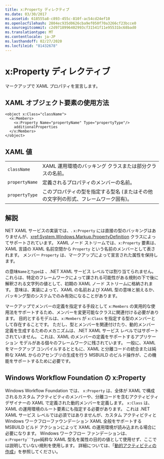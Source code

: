 ```yaml
---
title: x:Property ディレクティブ
ms.date: 03/30/2017
ms.assetid: 618555a8-c893-455c-810f-ac54cd24ef10
ms.openlocfilehash: 2804ec935d0626cba9ef050f70a3266cf23bcce0
ms.sourcegitcommit: c2d9718996402993cf31541f11e95531bc68bad0
ms.translationtype: MT
ms.contentlocale: ja-JP
ms.lasthandoff: 02/27/2020
ms.locfileid: "81432678"
---
```

# <a name="xproperty-directive"></a>x:Property ディレクティブ

マークアップで XAML プロパティを宣言します。

## <a name="xaml-object-element-usage"></a>XAML オブジェクト要素の使用方法

```xaml
<object x:Class="className">
  <x:Members>
    <x:Property Name="propertyName" Type="propertyType"/>
    additionalProperties
  </x:Members>
</object>
```

## <a name="xaml-values"></a>XAML 値

|||
|-|-|
|`className`|XAML 運用環境のバッキング クラスまたは部分クラスの名前。|
|`propertyName`|定義されるプロパティのメンバーの名前。|
|`propertyType`|このプロパティの型を指定する型名 (またはその他の文字列の形式、フレームワーク固有)。|

## <a name="remarks"></a>解説

NET XAML サービスの実装では、. `x:Property` には直接の型のバッキングはありませんが、<xref:System.Windows.Markup.PropertyDefinition> クラスによってサポートされています。 XAML ノード ストリームでは、`x:Property` 要素は、XAML 言語の XAML 名前空間から `Property` という名前のメンバーとして表されます。 メンバー `Property` は、マークアップによって宣言された属性を保持します。

の意味`Name`と`Type`は 、.NET XAML サービス レベルでは割り当てられません。 これらは、特定のフレームワークによって課される可能性がある規則の下で後に解釈される文字列の値として、初期の XAML ノード ストリームに格納されます。 意味は、実装によって、XAML の名前および XAML 型の意味と揃えるか、バッキング型のシステムでのみ有効になることがあります。

マークアップでメンバーの定義を指定する手段として `x:Members` の実用的な使用法をサポートするため、メンバーを変更可能なクラスに関連付ける必要があります。 目的とするモデルは、`x:Members` が `x:Class` を指定する型のメンバーとして存在することです。 ただし、型とメンバーを関連付けたり、動的メンバー定義を生成するためのメカニズムは、.NET XAML サービス レベルではサポートされていません。 これは、XAML のメンバーの定義をサポートするアプリケーション モデルがある個々のフレームワークに残されています。 一般に、XAML をマークアップ コンパイルするとともに、XAML と分離コードの統合または純粋な XAML からのアセンブリの生成を行う MSBUILD のビルド操作が、この機能をサポートするために必要です。

## <a name="xproperty-for-windows-workflow-foundation"></a>Windows Workflow Foundation の x:Property

Windows Workflow Foundation では、 `x:Property` は、全体が XAML で構成されるカスタム アクティビティのメンバーや、分離コードを含むアクティビティ デザイナーの XAML で定義された動的メンバーを定義します。 `x:Class` は、XAML の運用環境のルート要素にも指定する必要があります。 これは .NET XAML サービス レベルでは必須ではありませんが、カスタム アクティビティと Windows ワークフローファウンデーション XAML 全般をサポートする MSBUILD ビルド アクションによって XAML の運用環境が読み込まれる場合に必要になります。 Windows ワークフロー ファンデーションは、`x:Property``Type`純粋な XAML 型名を属性の目的の値として使用せず、ここでは説明していない規則を使用します。 詳細については、「[動的アクティビティの作成](https://docs.microsoft.com/previous-versions/dotnet/netframework-4.0/dd807392(v=vs.100))」を参照してください。
